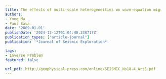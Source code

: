```yaml
---
title: The effects of multi-scale heterogeneities on wave-equation migration
authors:
- Yong Ma
- Paul Sava
date: '2009-01-01'
publishDate: '2024-12-12T01:04:48.238717Z'
publication_types: ["article-journal"]
publication: '*Journal of Seismic Exploration*'

tags:
- Inverse Problem
featured: false

url_pdf: http://geophysical-press.com/online/SEISMIC_No18-4_Art5.pdf
---
```

